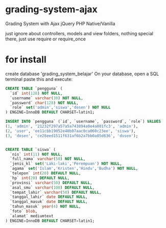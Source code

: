 # grading-system-ajax
Grading System with Ajax jQuery PHP Native/Vanilla

just ignore about controllers, models and view folders, nothing special there, just use require or require_once

# for install
create database 'grading_system_belajar'
On your database, open a SQL terminal paste this and execute:

```sql
CREATE TABLE `pengguna` (
  `id` int(128) NOT NULL,
  `username` varchar(30) NOT NULL,
  `password` char(128) NOT NULL,
  `role` set('admin','siswa','dosen') NOT NULL
) ENGINE=InnoDB DEFAULT CHARSET=latin1;

INSERT INTO `pengguna` (`id`, `username`, `password`, `role`) VALUES
(1, 'admin', '21232f297a57a5a743894a0e4a801fc3', 'admin'),
(2, 'user', 'ee11cbb19052e40b07aac0ca060c23ee', 'siswa'),
(3, 'dosen', 'ce28eed1511f631af6b2a7bb0a85d636', 'dosen');


CREATE TABLE `siswa` (
  `nis` int(11) NOT NULL,
  `full_nama` varchar(50) NOT NULL,
  `jenis_kl` set('Laki-laki','Perempuan') NOT NULL,
  `agama` set('Islam','Kristen','Hindu','Budha') NOT NULL,
  `telepon` int(20) DEFAULT NULL,
  `hp` int(20) DEFAULT NULL,
  `provinsi` varchar(50) DEFAULT NULL,
  `asal_smu` varchar(100) DEFAULT NULL,
  `tempat_lahir` varchar(50) DEFAULT NULL,
  `tanggal_lahir` date DEFAULT NULL,
  `tanggal_masuk` date DEFAULT NULL,
  `tahun_masuk` year(4) NOT NULL,
  `foto` blob,
  `alamat` mediumtext
) ENGINE=InnoDB DEFAULT CHARSET=latin1;
```